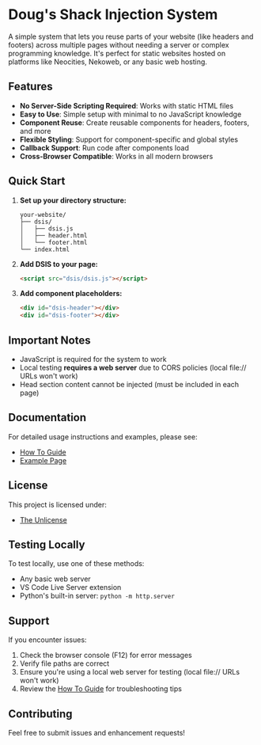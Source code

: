 # Doug's Shack Injection System

A simple system that lets you reuse parts of your website (like headers and footers) across multiple pages without needing a server or complex programming knowledge. It's perfect for static websites hosted on platforms like Neocities, Nekoweb, or any basic web hosting.

## Features

- **No Server-Side Scripting Required**: Works with static HTML files
- **Easy to Use**: Simple setup with minimal to no JavaScript knowledge
- **Component Reuse**: Create reusable components for headers, footers, and more
- **Flexible Styling**: Support for component-specific and global styles
- **Callback Support**: Run code after components load
- **Cross-Browser Compatible**: Works in all modern browsers

## Quick Start

1. **Set up your directory structure:**
   ```
   your-website/
   ├── dsis/
   │   ├── dsis.js
   │   ├── header.html
   │   └── footer.html
   └── index.html
   ```

2. **Add DSIS to your page:**
   ```html
   <script src="dsis/dsis.js"></script>
   ```

3. **Add component placeholders:**
   ```html
   <div id="dsis-header"></div>
   <div id="dsis-footer"></div>
   ```

## Important Notes

- JavaScript is required for the system to work
- Local testing **requires a web server** due to CORS policies (local file:// URLs won't work)
- Head section content cannot be injected (must be included in each page)

## Documentation

For detailed usage instructions and examples, please see:
- [How To Guide](HOWTO.md)
- [Example Page](EXAMPLE.html)

## License

This project is licensed under:
- [The Unlicense](UNLICENSE)

## Testing Locally

To test locally, use one of these methods:
- Any basic web server
- VS Code Live Server extension
- Python's built-in server: `python -m http.server`

## Support

If you encounter issues:
1. Check the browser console (F12) for error messages
2. Verify file paths are correct
3. Ensure you're using a local web server for testing (local file:// URLs won't work)
4. Review the [How To Guide](HOWTO.md) for troubleshooting tips

## Contributing

Feel free to submit issues and enhancement requests!
